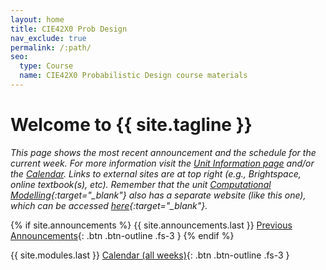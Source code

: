 ```yaml
---
layout: home
title: CIE42X0 Prob Design
nav_exclude: true
permalink: /:path/
seo:
  type: Course
  name: CIE42X0 Probabilistic Design course materials
---
```


# Welcome to {{ site.tagline }}
<!-- {: .mb-2 }
{{ site.description }}
{: .fs-6 .fw-300 } -->

*This page shows the most recent announcement and the schedule for the current week. For more information visit the [Unit Information page](./info) and/or the [Calendar](./calendar). Links to external sites are at top right (e.g., Brightspace, online textbook(s), etc). Remember that the unit [Computational Modelling](https://tudelft-citg.github.io/HOS-comp-mod-25/){:target="_blank"} also has a separate website (like this one), which can be accessed [here](https://tudelft-citg.github.io/HOS-comp-mod-25/){:target="_blank"}.*

<!-- Read the ["Getting Started" announcement]({{site.url}}{{ site.baseurl }}/announcements) to know what to do during the first week of class. -->
<!--[Jump to the current week]({{ site.url }}{{ site.baseurl }}/calendar#week-1){: .btn .btn-blue }-->

{% if site.announcements %}
{{ site.announcements.last }}
[Previous Announcements](announcements.md){: .btn .btn-outline .fs-3 }
{% endif %}

{{ site.modules.last }}
[Calendar (all weeks)](calendar.md){: .btn .btn-outline .fs-3 }
